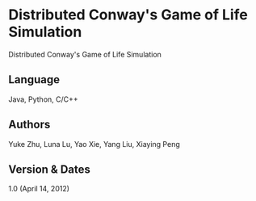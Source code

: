 Distributed Conway's Game of Life Simulation
============================================

Distributed Conway's Game of Life Simulation

Language
--------
Java, Python, C/C++

Authors
-------
Yuke Zhu, Luna Lu, Yao Xie, Yang Liu, Xiaying Peng

Version & Dates
--------
1.0 (April 14, 2012)

